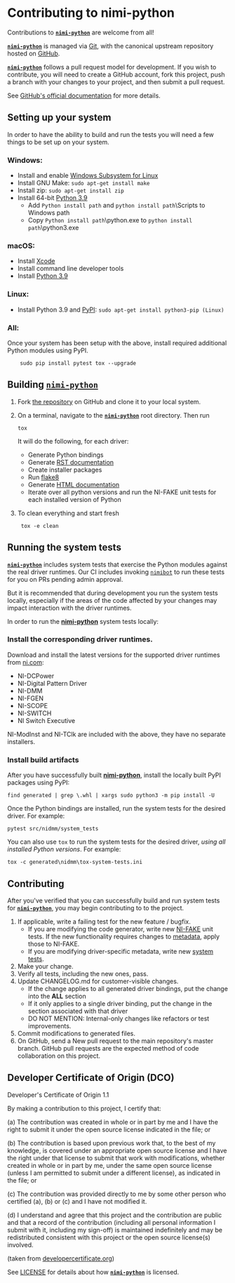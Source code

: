 Contributing to nimi-python
===========================

Contributions to **[`nimi-python`](https://github.com/ni/nimi-python)** are welcome from all!

**[`nimi-python`](https://github.com/ni/nimi-python)** is managed via [Git](https://git-scm.com), with the canonical
upstream repository hosted on [GitHub](http://developercertificate.org/).

**[`nimi-python`](https://github.com/ni/nimi-python)** follows a pull request model for development.
If you wish to contribute, you will need to create a GitHub account, fork this project,
push a branch with your changes to your project, and then submit a pull request.

See [GitHub's official documentation](https://help.github.com/articles/using-pull-requests/)
for more details.


Setting up your system
----------------------

In order to have the ability to build and run the tests you will need a few things to be set up on your system.

### Windows:

- Install and enable [Windows Subsystem for Linux](https://msdn.microsoft.com/en-us/commandline/wsl/install_guide)
- Install GNU Make: ``sudo apt-get install make``
- Install zip: ``sudo apt-get install zip``
- Install 64-bit [Python 3.9](https://www.python.org/downloads/)
    - Add ``Python install path`` and ``python install path``\Scripts to Windows path
    - Copy ``Python install path``\python.exe to ``python install path``\python3.exe

### macOS:

- Install [Xcode](https://itunes.apple.com/us/app/xcode/id497799835?mt=12)
- Install command line developer tools
- Install [Python 3.9](https://www.python.org/downloads/)

### Linux:

- Install Python 3.9 and [PyPI](https://pypi.python.org/pypi): ``sudo apt-get install python3-pip (Linux)``

### All:

Once your system has been setup with the above, install required additional Python modules using PyPI.

        sudo pip install pytest tox --upgrade


Building **[`nimi-python`](https://github.com/ni/nimi-python)**
---------------------------------------------------------------

1. Fork [the repository](https://github.com/ni/nimi-python) on GitHub and clone it to your local system.
1. On a terminal, navigate to the **[`nimi-python`](https://github.com/ni/nimi-python)** root
   directory. Then run

       tox

   It will do the following, for each driver:

      * Generate Python bindings
      * Generate [RST documentation](http://www.sphinx-doc.org/)
      * Create installer packages
      * Run [flake8](http://flake8.pycqa.org/)
      * Generate [HTML documentation](http://www.sphinx-doc.org/)
      * Iterate over all python versions and run the NI-FAKE unit tests for each installed version of Python

1. To clean everything and start fresh

        tox -e clean


Running the system tests
------------------------

**[`nimi-python`](https://github.com/ni/nimi-python)** includes system tests that exercise the Python modules against the real driver runtimes. Our CI includes invoking [`nimibot`](https://github.com/ni/nimi-python/wiki/nimibot-System-Test-machine) to run these tests for you on PRs pending admin approval.

But it is recommended that during development you run the system tests locally, especially if the areas of the code affected by your changes may impact interaction with the driver runtimes.

In order to run the **[nimi-python](https://github.com/ni/nimi-python)** system tests locally:

### Install the corresponding driver runtimes.

Download and install the latest versions for the supported driver runtimes from [ni.com](http://www.ni.com/downloads/ni-drivers/):
* NI-DCPower
* NI-Digital Pattern Driver
* NI-DMM
* NI-FGEN
* NI-SCOPE
* NI-SWITCH
* NI Switch Executive

NI-ModInst and NI-TClk are included with the above, they have no separate installers.

### Install build artifacts

After you have successfully built **[nimi-python](https://github.com/ni/nimi-python)**, install the locally built PyPI packages using PyPI:

    find generated | grep \.whl | xargs sudo python3 -m pip install -U

Once the Python bindings are installed, run the system tests for the desired driver. For example:

    pytest src/nidmm/system_tests

You can also use ``tox`` to run the system tests for the desired driver, *using all installed Python versions*. For example:

    tox -c generated\nidmm\tox-system-tests.ini


Contributing
------------

After you've verified that you can successfully build and run system tests for
**[`nimi-python`](https://github.com/ni/nimi-python)**, you may
begin contributing to to the project.

1. If applicable, write a failing test for the new feature / bugfix.
    * If you are modifying the code generator, write new [NI-FAKE](src/nifake/tests) unit
      tests. If the new functionality requires changes to [metadata](src/nifake/metadata),
      apply those to NI-FAKE.
    * If you are modifying driver-specific metadata, write new
      [system tests](src/nidmm/system_tests).
1. Make your change.
1. Verify all tests, including the new ones, pass.
1. Update CHANGELOG.md for customer-visible changes.
    * If the change applies to all generated driver bindings, put the change into the **ALL** section
    * If it only applies to a single driver binding, put the change in the section associated with that driver
    * DO NOT MENTION: Internal-only changes like refactors or test improvements.
1. Commit modifications to generated files.
1. On GitHub, send a New pull request to the main repository's master branch. GitHub
   pull requests are the expected method of code collaboration on this project.


Developer Certificate of Origin (DCO)
-------------------------------------

Developer's Certificate of Origin 1.1

By making a contribution to this project, I certify that:

(a) The contribution was created in whole or in part by me and I
    have the right to submit it under the open source license
    indicated in the file; or

(b) The contribution is based upon previous work that, to the best
    of my knowledge, is covered under an appropriate open source
    license and I have the right under that license to submit that
    work with modifications, whether created in whole or in part
    by me, under the same open source license (unless I am
    permitted to submit under a different license), as indicated
    in the file; or

(c) The contribution was provided directly to me by some other
    person who certified (a), (b) or (c) and I have not modified
    it.

(d) I understand and agree that this project and the contribution
    are public and that a record of the contribution (including all
    personal information I submit with it, including my sign-off) is
    maintained indefinitely and may be redistributed consistent with
    this project or the open source license(s) involved.

(taken from [developercertificate.org](http://developercertificate.org/))

See [LICENSE](https://github.com/ni/nimi-python/blob/master/LICENSE) for details about
how **[`nimi-python`](https://github.com/ni/nimi-python)** is licensed.



